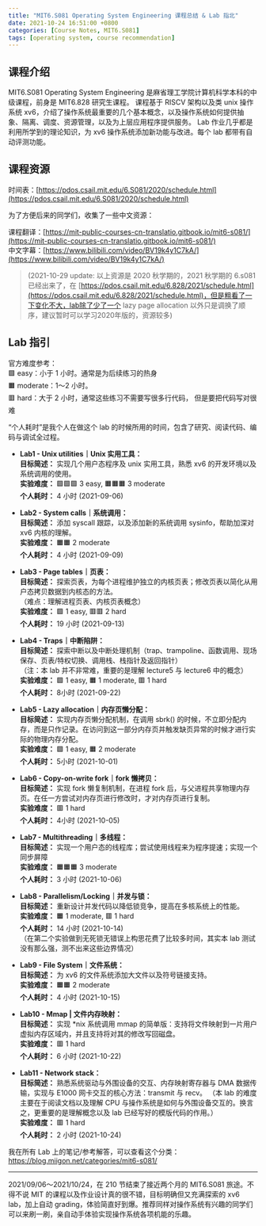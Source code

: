 ```yaml
---
title: "MIT6.S081 Operating System Engineering 课程总结 & Lab 指北"
date: 2021-10-24 16:51:00 +0800
categories: [Course Notes, MIT6.S081]
tags: [operating system, course recommendation]
---
```


## 课程介绍

MIT6.S081 Operating System Engineering 是麻省理工学院计算机科学本科的中级课程，前身是 MIT6.828 研究生课程。
课程基于 RISCV 架构以及类 unix 操作系统 xv6，介绍了操作系统最重要的几个基本概念，以及操作系统如何提供抽象、隔离、调度、资源管理，以及为上层应用程序提供服务。
Lab 作业几乎都是利用所学到的理论知识，为 xv6 操作系统添加新功能与改进。每个 lab 都带有自动评测功能。

## 课程资源

时间表：[https://pdos.csail.mit.edu/6.S081/2020/schedule.html](https://pdos.csail.mit.edu/6.S081/2020/schedule.html)

为了方便后来的同学们，收集了一些中文资源：

课程翻译：[https://mit-public-courses-cn-translatio.gitbook.io/mit6-s081/](https://mit-public-courses-cn-translatio.gitbook.io/mit6-s081/)  
中文字幕：[https://www.bilibili.com/video/BV19k4y1C7kA/](https://www.bilibili.com/video/BV19k4y1C7kA/)  

> (2021-10-29 update: 以上资源是 2020 秋学期的，2021 秋学期的 6.s081 已经出来了，在 [https://pdos.csail.mit.edu/6.828/2021/schedule.html](https://pdos.csail.mit.edu/6.828/2021/schedule.html)，但是粗看了一下变化不大，lab除了少了一个 lazy page allocation 以外只是调换了顺序，建议暂时可以学习2020年版的，资源较多)

## Lab 指引

官方难度参考：  
🟩 easy：小于 1 小时。通常是为后续练习的热身  
🟧 moderate：1～2 小时。  
🟥 hard：大于 2 小时，通常这些练习不需要写很多行代码， 但是要把代码写对很难  

“个人耗时”是我个人在做这个 lab 的时候所用的时间，包含了研究、阅读代码、编码与调试全过程。

* **Lab1 - Unix utilities｜Unix 实用工具：**  
	**目标简述：** 实现几个用户态程序及 unix 实用工具，熟悉 xv6 的开发环境以及系统调用的使用。  
	**实验难度：** 🟩🟩🟩 3 easy, 🟧🟧🟧 3 moderate  
	**个人耗时：** 4 小时 (2021-09-06)  

* **Lab2 - System calls｜系统调用：**  
	**目标简述：** 添加 syscall 跟踪，以及添加新的系统调用 sysinfo，帮助加深对 xv6 内核的理解。  
	**实验难度：** 🟧🟧 2 moderate  
	**个人耗时：** 4 小时 (2021-09-09)  

* **Lab3 - Page tables｜页表：**  
	**目标简述：** 探索页表，为每个进程维护独立的内核页表；修改页表以简化从用户态拷贝数据到内核态的方法。  
（难点：理解进程页表、内核页表概念）  
	**实验难度：** 🟩 1 easy, 🟥🟥 2 hard  
	**个人耗时：** 19 小时 (2021-09-13)  

* **Lab4 - Traps｜中断陷阱：**  
	**目标简述：** 探索中断以及中断处理机制（trap、trampoline、函数调用、现场保存、页表/特权切换、调用栈、栈指针及返回指针）  
（注：本 lab 并不非常难，重要的是理解 lecture5 与 lecture6 中的概念）  
	**实验难度：** 🟩 1 easy, 🟧 1 moderate, 🟥 1 hard  
	**个人耗时：** 8小时 (2021-09-22)  

* **Lab5 - Lazy allocation｜内存页懒分配：**  
	**目标简述：** 实现内存页懒分配机制，在调用 sbrk() 的时候，不立即分配内存，而是只作记录。在访问到这一部分内存页并触发缺页异常的时候才进行实际的物理内存分配。  
	**实验难度：** 🟩 1 easy, 🟧 2 moderate  
	**个人耗时：** 5小时 (2021-10-01)  

* **Lab6 - Copy-on-write fork｜fork 懒拷贝：**  
	**目标简述：** 实现 fork 懒复制机制，在进程 fork 后，与父进程共享物理内存页。在任一方尝试对内存页进行修改时，才对内存页进行复制。  
	**实验难度：** 🟥 1 hard  
	**个人耗时：** 4小时  (2021-10-05)  

* **Lab7 - Multithreading｜多线程：**  
	**目标简述：** 实现一个用户态的线程库；尝试使用线程来为程序提速；实现一个同步屏障  
	**实验难度：** 🟧🟧🟧 3 moderate  
	**个人耗时：** 3 小时 (2021-10-06)  

* **Lab8 - Parallelism/Locking｜并发与锁：**  
	**目标简述：** 重新设计并发代码以降低锁竞争，提高在多核系统上的性能。  
	**实验难度：** 🟧 1 moderate, 🟥 1 hard  
	**个人耗时：** 14 小时 (2021-10-14)  
（在第二个实验做到无死锁无错误上构思花费了比较多时间，其实本 lab 测试没有那么强，测不出来这些边界情况）  

* **Lab9 - File System｜文件系统：**  
	**目标简述：** 为 xv6 的文件系统添加大文件以及符号链接支持。  
	**实验难度：** 🟧🟧 2 moderate  
	**个人耗时：** 4 小时 (2021-10-15)

* **Lab10 - Mmap | 文件内存映射：**  
	**目标简述：** 实现 *nix 系统调用 mmap 的简单版：支持将文件映射到一片用户虚拟内存区域内，并且支持将对其的修改写回磁盘。  
	**实验难度：** 🟥 1 hard  
	**个人耗时：** 6 小时 (2021-10-22)

* **Lab11 - Network stack：**  
	**目标简述：** 熟悉系统驱动与外围设备的交互、内存映射寄存器与 DMA 数据传输，实现与 E1000 网卡交互的核心方法：transmit 与 recv。
（本 lab 的难度主要在于阅读文档以及理解 CPU 与操作系统是如何与外围设备交互的。换言之，更重要的是理解概念以及 lab 已经写好的模版代码的作用。）  
	**实验难度：** 🟥 1 hard  
	**个人耗时：** 2 小时 (2021-10-24)

我在所有 Lab 上的笔记/参考解答，可以查看这个分类：https://blog.miigon.net/categories/mit6-s081/

-------------------------

2021/09/06～2021/10/24，在 210 节结束了接近两个月的 MIT6.S081 旅途。不得不说 MIT 的课程以及作业设计真的很不错，目标明确但又充满探索的 xv6 lab，加上自动 grading，体验简直好到爆。推荐同样对操作系统有兴趣的同学们可以来刷一刷，亲自动手体验实现操作系统各项机能的乐趣。